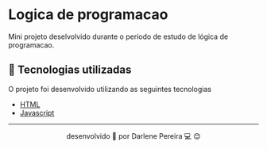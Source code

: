 # Logica de programacao
Mini projeto deselvolvido durante o período de estudo de lógica de programacao.

 ## 🚀 Tecnologias utilizadas

 O projeto foi desenvolvido utilizando as seguintes tecnologias
 
  - [HTML](https://www.w3schools.com/)
 - [Javascript](https://developer.mozilla.org/pt-BR/docs/Web/JavaScript)
 
 ---
 
 <p align="center">desenvolvido 💜 por Darlene Pereira 💻 😊</p>
